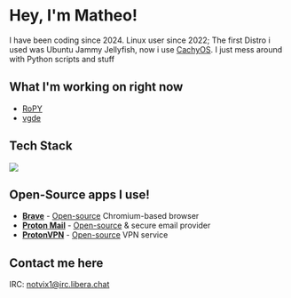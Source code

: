 # Hey, I'm Matheo!
I have been coding since 2024.
Linux user since 2022; The first Distro i used was Ubuntu Jammy Jellyfish, now i use [CachyOS](https://cachyos.org/).
I just mess around with Python scripts and stuff

## What I'm working on right now
- [RoPY](https://github.com/veddevv/RoPY)
- [vgde](https://github.com/veddevv/vgde)

## Tech Stack
[![](https://skillicons.dev/icons?i=python,javascript,rust,html,css,git,github,linux,apple,pycharm,webstorm,vim,&theme=dark&perline=5)](https://skillicons.dev)

## Open-Source apps I use!
* [**Brave**](https://brave.com/) - [Open-source](https://github.com/brave/brave-browser) Chromium-based browser
* [**Proton Mail**](https://proton.me/mail/) - [Open-source](https://github.com/ProtonMail) & secure email provider
* [**ProtonVPN**](https://protonvpn.com/) - [Open-source](https://github.com/ProtonVPN/) VPN service


## Contact me here
IRC: notvix1@irc.libera.chat

